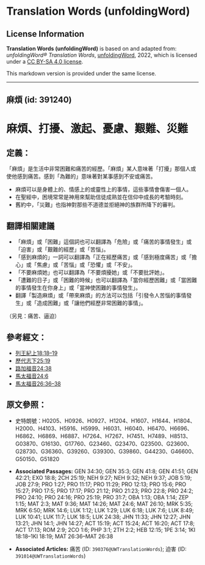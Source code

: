 # Translation Words (unfoldingWord)

## License Information

**Translation Words (unfoldingWord)** is based on and adapted from: _unfoldingWord® Translation Words_, [unfoldingWord](https://unfoldingword.org/utw), 2022, which is licensed under a [CC BY-SA 4.0 license](https://creativecommons.org/licenses/by-sa/4.0/legalcode.en).

This markdown version is provided under the same license.



--------------------------------

## 麻煩 (id: 391240)

麻煩、打擾、激起、憂慮、艱難、災難
=================

定義：
---

「麻煩」是生活中非常困難和痛苦的經歷。「麻煩」某人意味著「打擾」那個人或使他感到痛苦。感到「為難的」意味著對某事感到不安或痛苦。

* 麻煩可以是身體上的、情感上的或靈性上的事情，這些事情會傷害一個人。
* 在聖經中，困境常常是神用來幫助信徒成熟並在信仰中成長的考驗時刻。
* 舊約中，「災難」也指神對那些不道德並拒絕神的族群所降下的審判。

翻譯相關建議
------

* 「麻煩」或「困難」這個詞也可以翻譯為「危險」或「痛苦的事情發生」或「迫害」或「艱難的經歷」或「苦惱」。
* 「感到麻煩的」一詞可以翻譯為「正在經歷痛苦」或「感到極度痛苦」或「擔心」或「焦慮」或「苦惱」或「恐懼」或「不安」。
* 「不要麻煩她」也可以翻譯為「不要煩擾她」或「不要批評她」。
* 「遭難的日子」或「困難的時候」也可以翻譯為「當你經歷困難」或「當困難的事情發生在你身上」或「當神使困難的事情發生」。
* 翻譯「製造麻煩」或「帶來麻煩」的方法可以包括「引發令人苦惱的事情發生」或「造成困難」或「讓他們經歷非常困難的事情」。

（另見：痛苦、逼迫）

參考經文：
-----

* [列王紀上18:18–19](https://ref.ly/1Kgs18:18-1Kgs18:19)
* [歷代志下25:19](https://ref.ly/2Chr25:19)
* [路加福音24:38](https://ref.ly/Luke24:38)
* [馬太福音24:6](https://ref.ly/Matt24:6)
* [馬太福音26:36–38](https://ref.ly/Matt26:36-Matt26:38)

原文參照：
-----

* 史特朗號：H0205、H0926、H0927、H1204、H1607、H1644、H1804、H2000、H4103、H5916、H5999、H6031、H6040、H6470、H6696、H6862、H6869、H6887、H7264、H7267、H7451、H7489、H8513、G03870、G16130、G17760、G23460、G23470、G23500、G23600、G28730、G36360、G39260、G39300、G39860、G44230、G46600、G50150、G51820

* **Associated Passages:** GEN 34:30; GEN 35:3; GEN 41:8; GEN 41:51; GEN 42:21; EXO 18:8; 2CH 25:19; NEH 9:27; NEH 9:32; NEH 9:37; JOB 5:19; JOB 27:9; PRO 1:27; PRO 11:17; PRO 11:29; PRO 12:13; PRO 15:6; PRO 15:27; PRO 17:5; PRO 17:17; PRO 21:12; PRO 21:23; PRO 22:8; PRO 24:2; PRO 24:10; PRO 24:16; PRO 25:19; PRO 31:7; OBA 1:13; OBA 1:14; ZEP 1:15; MAT 2:3; MAT 9:36; MAT 14:26; MAT 24:6; MAT 26:10; MRK 5:35; MRK 6:50; MRK 14:6; LUK 1:12; LUK 1:29; LUK 6:18; LUK 7:6; LUK 8:49; LUK 10:41; LUK 11:7; LUK 18:5; LUK 24:38; JHN 11:33; JHN 12:27; JHN 13:21; JHN 14:1; JHN 14:27; ACT 15:19; ACT 15:24; ACT 16:20; ACT 17:8; ACT 17:13; ROM 2:9; 2CO 1:6; PHP 3:1; 2TH 2:2; HEB 12:15; 1PE 3:14; 1KI 18:18–1KI 18:19; MAT 26:36–MAT 26:38
* **Associated Articles:** 痛苦 (ID: `390376@UWTranslationWords`); 迫害 (ID: `391014@UWTranslationWords`)

